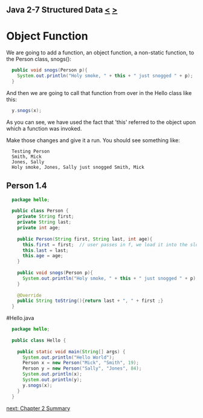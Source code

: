 ## Java 2-7 Structured Data [&LT;](Java0206.md) [&GT;](Java0208.md)
# Object Function

We are going to add a function, an object function, a non-static function, to the Person class, snogs():

```java
  public void snogs(Person p){
    System.out.println("Holy smoke, " + this + " just snogged " + p);
  }
```

And then we are going to call that function from over in the Hello class like this:

```java
  y.snogs(x);
```

As you can see, we have used the fact that 'this' referred to the object upon which a function was invoked.

Make those changes and give it a run. You should see something like:

```text
  Testing Person
  Smith, Mick
  Jones, Sally
  Holy smoke, Jones, Sally just snogged Smith, Mick
```

## Person 1.4

```java
  package hello;
  
  public class Person {
    private String first;
    private String last;
    private int age;
  
    public Person(String first, String last, int age){
      this.first = first;  // user passes in f, we load it into the slot first
      this.last = last;
      this.age = age;
    }
  
    public void snogs(Person p){
      System.out.println("Holy smoke, " + this + " just snogged " + p);
    }
  
    @Override
    public String toString(){return last + ", " + first ;}
  }
```

#Hello.java
  
```java
  package hello;
  
  public class Hello {
  
    public static void main(String[] args) {
      System.out.println("Hello World");
      Person x = new Person("Mick", "Smith", 19);
      Person y = new Person("Sally", "Jones", 84);
      System.out.println(x);
      System.out.println(y);
      y.snogs(x);
    }
  }
```

[next: Chapter 2 Summary](Java0208.md)